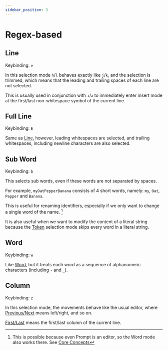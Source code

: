 ```yaml
---
sidebar_position: 3
---
```


# Regex-based

## Line

Keybinding: `e`

In this selection mode `h`/`l` behaves exactly like `j`/`k`, and the selection
is trimmed, which means that the leading and trailing spaces of each line are
not selected.

This is usually used in conjunction with `i`/`a` to immediately enter insert mode at the first/last non-whitespace symbol of the current line.

## Full Line

Keybinding: `E`

Same as [Line](#line), however, leading whitespaces are selected, and trailing whitespaces, including newline characters are also selected.

## Sub Word

Keybinding: `b`

This selects sub words, even if these words are not separated by spaces.

For example, `myOatPepperBanana` consists of 4 short words, namely: `my`, `Oat`, `Pepper` and `Banana`.

This is useful for renaming identifiers, especially if we only want to change a single word of the name. [^1]

It is also useful when we want to modify the content of a literal string because the [Token](./syntax-node-based.md#token) selection mode skips every word in a literal string.

## Word

Keybinding: `w`

Like [Word](#word), but it treats each word as a sequence of alphanumeric characters (including `-` and `_`).

[^1]: This is possible because even Prompt is an editor, so the Word mode also works there. See [Core Concepts](../../core-concepts.md#2-every-component-is-a-buffereditor)

## Column

Keybinding: `z`

In this selection mode, the movements behave like the usual editor, where [Previous/Next](./../core-movements.md#previousnext) means left/right, and so on.

[First/Last](./../core-movements.md#firstlast) means the first/last column of the current line.
